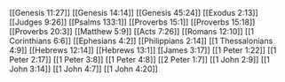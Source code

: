 [[Genesis 11:27]]
[[Genesis 14:14]]
[[Genesis 45:24]]
[[Exodus 2:13]]
[[Judges 9:26]]
[[Psalms 133:1]]
[[Proverbs 15:1]]
[[Proverbs 15:18]]
[[Proverbs 20:3]]
[[Matthew 5:9]]
[[Acts 7:26]]
[[Romans 12:10]]
[[1 Corinthians 6:6]]
[[Ephesians 4:2]]
[[Philippians 2:14]]
[[1 Thessalonians 4:9]]
[[Hebrews 12:14]]
[[Hebrews 13:1]]
[[James 3:17]]
[[1 Peter 1:22]]
[[1 Peter 2:17]]
[[1 Peter 3:8]]
[[1 Peter 4:8]]
[[2 Peter 1:7]]
[[1 John 2:9]]
[[1 John 3:14]]
[[1 John 4:7]]
[[1 John 4:20]]
